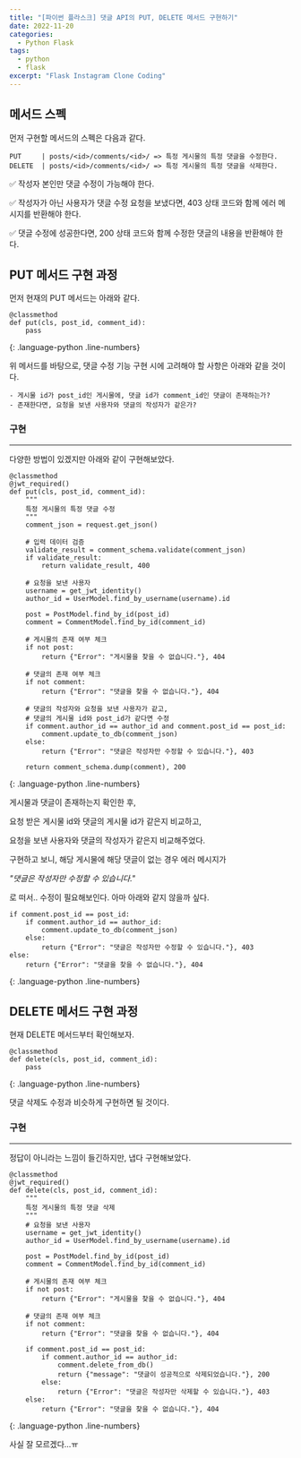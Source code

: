 ```yaml
---
title: "[파이썬 플라스크] 댓글 API의 PUT, DELETE 메서드 구현하기"
date: 2022-11-20
categories:
  - Python Flask
tags:
  - python
  - flask
excerpt: "Flask Instagram Clone Coding"
---
```


## 메서드 스펙

먼저 구현할 메서드의 스펙은 다음과 같다.

```
PUT     | posts/<id>/comments/<id>/ => 특정 게시물의 특정 댓글을 수정한다.
DELETE  | posts/<id>/comments/<id>/ => 특정 게시물의 특정 댓글을 삭제한다.
```

✅ 작성자 본인만 댓글 수정이 가능해야 한다.

✅ 작성자가 아닌 사용자가 댓글 수정 요청을 보냈다면, 403 상태 코드와 함께 에러 메시지를 반환해야 한다.

✅ 댓글 수정에 성공한다면, 200 상태 코드와 함께 수정한 댓글의 내용을 반환해야 한다.

## PUT 메서드 구현 과정

먼저 현재의 PUT 메서드는 아래와 같다.

```
@classmethod
def put(cls, post_id, comment_id):
    pass
```
{: .language-python .line-numbers}

위 메서드를 바탕으로, 댓글 수정 기능 구현 시에 고려해야 할 사항은 아래와 같을 것이다.

```
- 게시물 id가 post_id인 게시물에, 댓글 id가 comment_id인 댓글이 존재하는가?
- 존재한다면, 요청을 보낸 사용자와 댓글의 작성자가 같은가?
```

### 구현

---

다양한 방법이 있겠지만 아래와 같이 구현해보았다.

```
@classmethod
@jwt_required()
def put(cls, post_id, comment_id):
    """
    특정 게시물의 특정 댓글 수정
    """
    comment_json = request.get_json()

    # 입력 데이터 검증
    validate_result = comment_schema.validate(comment_json)
    if validate_result:
        return validate_result, 400

    # 요청을 보낸 사용자
    username = get_jwt_identity()
    author_id = UserModel.find_by_username(username).id

    post = PostModel.find_by_id(post_id)
    comment = CommentModel.find_by_id(comment_id)

    # 게시물의 존재 여부 체크
    if not post:
        return {"Error": "게시물을 찾을 수 없습니다."}, 404

    # 댓글의 존재 여부 체크
    if not comment:
        return {"Error": "댓글을 찾을 수 없습니다."}, 404

    # 댓글의 작성자와 요청을 보낸 사용자가 같고,
    # 댓글의 게시물 id와 post_id가 같다면 수정
    if comment.author_id == author_id and comment.post_id == post_id:
        comment.update_to_db(comment_json)
    else:
        return {"Error": "댓글은 작성자만 수정할 수 있습니다."}, 403

    return comment_schema.dump(comment), 200
```
{: .language-python .line-numbers}

게시물과 댓글이 존재하는지 확인한 후,

요청 받은 게시물 id와 댓글의 게시물 id가 같은지 비교하고,

요청을 보낸 사용자와 댓글의 작성자가 같은지 비교해주었다.

구현하고 보니, 해당 게시물에 해당 댓글이 없는 경우 에러 메시지가

*"댓글은 작성자만 수정할 수 있습니다."*

로 떠서.. 수정이 필요해보인다. 아마 아래와 같지 않을까 싶다.

```
if comment.post_id == post_id:
    if comment.author_id == author_id:
        comment.update_to_db(comment_json)
    else:
        return {"Error": "댓글은 작성자만 수정할 수 있습니다."}, 403
else:
    return {"Error": "댓글을 찾을 수 없습니다."}, 404
```
{: .language-python .line-numbers}

## DELETE 메서드 구현 과정

현재 DELETE 메서드부터 확인해보자.

```
@classmethod
def delete(cls, post_id, comment_id):
    pass
```
{: .language-python .line-numbers}

댓글 삭제도 수정과 비슷하게 구현하면 될 것이다.

### 구현

---

정답이 아니라는 느낌이 들긴하지만, 냅다 구현해보았다.

```
@classmethod
@jwt_required()
def delete(cls, post_id, comment_id):
    """
    특정 게시물의 특정 댓글 삭제
    """
    # 요청을 보낸 사용자
    username = get_jwt_identity()
    author_id = UserModel.find_by_username(username).id

    post = PostModel.find_by_id(post_id)
    comment = CommentModel.find_by_id(comment_id)

    # 게시물의 존재 여부 체크
    if not post:
        return {"Error": "게시물을 찾을 수 없습니다."}, 404

    # 댓글의 존재 여부 체크
    if not comment:
        return {"Error": "댓글을 찾을 수 없습니다."}, 404

    if comment.post_id == post_id:
        if comment.author_id == author_id:
            comment.delete_from_db()
            return {"message": "댓글이 성공적으로 삭제되었습니다."}, 200
        else:
            return {"Error": "댓글은 작성자만 삭제할 수 있습니다."}, 403
    else:
        return {"Error": "댓글을 찾을 수 없습니다."}, 404
```
{: .language-python .line-numbers}

사실 잘 모르겠다...ㅠ


